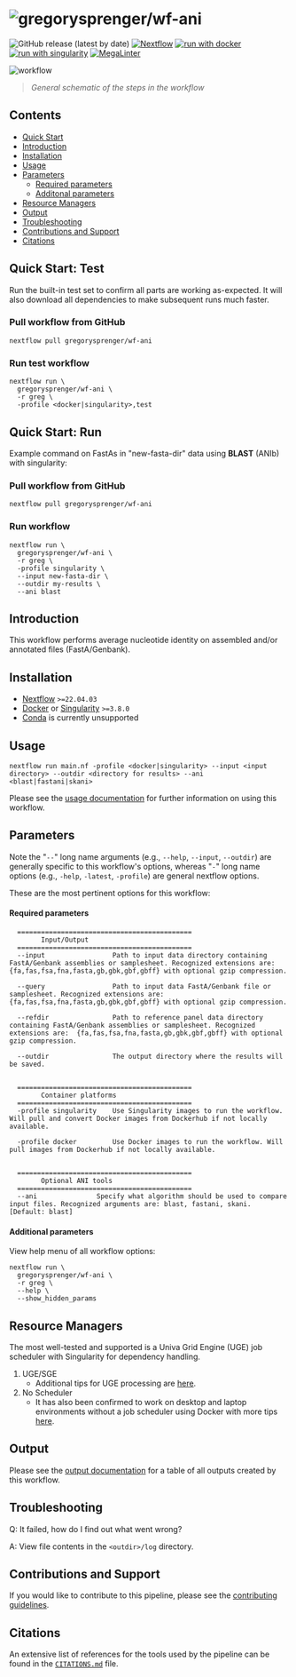 <h1>
  <picture>
    <source media="(prefers-color-scheme: dark)" srcset="docs/images/wf-ani_logo_dark.png">
    <img alt="gregorysprenger/wf-ani" src="docs/images/wf-ani_logo_light.png">
  </picture>
</h1>

![GitHub release (latest by date)](https://img.shields.io/github/v/release/gregorysprenger/wf-ani)
[![Nextflow](https://img.shields.io/badge/nextflow%20DSL2-%E2%89%A522.04.3-23aa62.svg)](https://www.nextflow.io/)
[![run with docker](https://img.shields.io/badge/run%20with-docker-0db7ed?labelColor=000000&logo=docker)](https://www.docker.com/)
[![run with singularity](https://img.shields.io/badge/run%20with-singularity-1d355c.svg?labelColor=000000)](https://sylabs.io/docs/)
[![MegaLinter](https://github.com/gregorysprenger/wf-ani/actions/workflows/mega-linter.yml/badge.svg)](https://github.com/gregorysprenger/wf-ani/actions/workflows/mega-linter.yml)

![workflow](docs/images/wf-ani_workflow.png)

> _General schematic of the steps in the workflow_

## Contents

- [Quick Start](#quick-start-test)
- [Introduction](#introduction)
- [Installation](#installation)
- [Usage](#usage)
- [Parameters](#parameters)
  - [Required parameters](#required-parameters)
  - [Additonal parameters](#additional-parameters)
- [Resource Managers](#resource-managers)
- [Output](#output)
- [Troubleshooting](#troubleshooting)
- [Contributions and Support](#contributions-and-support)
- [Citations](#citations)

## Quick Start: Test

Run the built-in test set to confirm all parts are working as-expected. It will also download all dependencies to make subsequent runs much faster.

### Pull workflow from GitHub

```
nextflow pull gregorysprenger/wf-ani
```

### Run test workflow

```
nextflow run \
  gregorysprenger/wf-ani \
  -r greg \
  -profile <docker|singularity>,test
```

## Quick Start: Run

Example command on FastAs in "new-fasta-dir" data using **BLAST** (ANIb) with singularity:

### Pull workflow from GitHub

```
nextflow pull gregorysprenger/wf-ani
```

### Run workflow

```
nextflow run \
  gregorysprenger/wf-ani \
  -r greg \
  -profile singularity \
  --input new-fasta-dir \
  --outdir my-results \
  --ani blast
```

## Introduction

This workflow performs average nucleotide identity on assembled and/or annotated files (FastA/Genbank).

## Installation

- [Nextflow](https://www.nextflow.io/docs/latest/getstarted.html#installation) `>=22.04.03`
- [Docker](https://docs.docker.com/engine/installation/) or [Singularity](https://www.sylabs.io/guides/3.0/user-guide/) `>=3.8.0`
- [Conda](https://docs.conda.io/projects/conda/en/latest/user-guide/install/index.html) is currently unsupported

## Usage

```
nextflow run main.nf -profile <docker|singularity> --input <input directory> --outdir <directory for results> --ani <blast|fastani|skani>
```

Please see the [usage documentation](docs/usage.md) for further information on using this workflow.

## Parameters

Note the "`--`" long name arguments (e.g., `--help`, `--input`, `--outdir`) are generally specific to this workflow's options, whereas "`-`" long name options (e.g., `-help`, `-latest`, `-profile`) are general nextflow options.

These are the most pertinent options for this workflow:

#### Required parameters

```
  ============================================
        Input/Output
  ============================================
  --input                 Path to input data directory containing FastA/Genbank assemblies or samplesheet. Recognized extensions are:  {fa,fas,fsa,fna,fasta,gb,gbk,gbf,gbff} with optional gzip compression.

  --query                 Path to input data FastA/Genbank file or samplesheet. Recognized extensions are:  {fa,fas,fsa,fna,fasta,gb,gbk,gbf,gbff} with optional gzip compression.

  --refdir                Path to reference panel data directory containing FastA/Genbank assemblies or samplesheet. Recognized extensions are:  {fa,fas,fsa,fna,fasta,gb,gbk,gbf,gbff} with optional gzip compression.

  --outdir                The output directory where the results will be saved.


  ============================================
        Container platforms
  ============================================
  -profile singularity    Use Singularity images to run the workflow. Will pull and convert Docker images from Dockerhub if not locally available.

  -profile docker         Use Docker images to run the workflow. Will pull images from Dockerhub if not locally available.


  ============================================
        Optional ANI tools
  ============================================
  --ani               Specify what algorithm should be used to compare input files. Recognized arguments are: blast, fastani, skani. [Default: blast]
```

#### Additional parameters

View help menu of all workflow options:

```
nextflow run \
  gregorysprenger/wf-ani \
  -r greg \
  --help \
  --show_hidden_params
```

## Resource Managers

The most well-tested and supported is a Univa Grid Engine (UGE) job scheduler with Singularity for dependency handling.

1. UGE/SGE
   - Additional tips for UGE processing are [here](docs/HPC-UGE-scheduler.md).
2. No Scheduler
   - It has also been confirmed to work on desktop and laptop environments without a job scheduler using Docker with more tips [here](docs/local-device.md).

## Output

Please see the [output documentation](docs/output.md) for a table of all outputs created by this workflow.

## Troubleshooting

Q: It failed, how do I find out what went wrong?

A: View file contents in the `<outdir>/log` directory.

## Contributions and Support

If you would like to contribute to this pipeline, please see the [contributing guidelines](.github/CONTRIBUTING.md).

## Citations

An extensive list of references for the tools used by the pipeline can be found in the [`CITATIONS.md`](CITATIONS.md) file.
